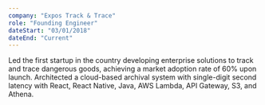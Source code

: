 ```yaml
---
company: "Expos Track & Trace"
role: "Founding Engineer"
dateStart: "03/01/2018"
dateEnd: "Current"
---
```


Led the first startup in the country developing enterprise solutions to track and trace dangerous goods, achieving a market adoption rate of 60% upon launch. Architected a cloud-based archival system with single-digit second latency with React, React Native, Java, AWS Lambda, API Gateway, S3, and Athena.
